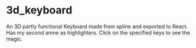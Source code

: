 # 3d_keyboard
An 3D partly functional Keyboard made from spline and exported to React.
Has my second anme as highlighters.
Click on the specified keys to see the magic.
